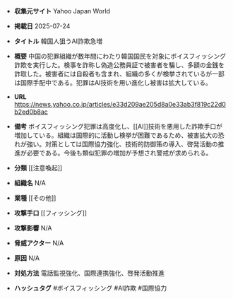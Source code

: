 - **収集元サイト**
Yahoo Japan World

- **掲載日**
2025-07-24

- **タイトル**
韓国人狙うAI詐欺急増

- **概要**
中国の犯罪組織が数年間にわたり韓国国民を対象にボイスフィッシング詐欺を実行した。検事を詐称し偽造公務員証で被害者を騙し、多額の金銭を詐取した。被害者には自殺者も含まれ、組織の多くが検挙されているが一部は国際手配中である。犯罪はAI技術を用い進化し被害は拡大している。

- **URL**
https://news.yahoo.co.jp/articles/e33d209ae205d8a0e33ab3f819c22d0b2ed0b8ac

- **備考**
ボイスフィッシング犯罪は高度化し、[[AI]]技術を悪用した詐欺手口が増加している。組織は国際的に活動し検挙が困難であるため、被害拡大の恐れが強い。対策としては国際協力強化、技術的防御策の導入、啓発活動の推進が必要である。今後も類似犯罪の増加が予想され警戒が求められる。

- **分類**
[[注意喚起]]

- **組織名**
N/A

- **業種**
[[その他]]

- **攻撃手口**
[[フィッシング]]

- **攻撃影響**
N/A

- **脅威アクター**
N/A

- **原因**
N/A

- **対処方法**
電話監視強化、国際連携強化、啓発活動推進

- **ハッシュタグ**
#ボイスフィッシング #AI詐欺 #国際協力
